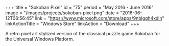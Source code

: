 +++
title = "Sokoban Pixel"
id = "75"
period = "May 2016 - June 2016"
image = "/images/projects/sokoban-pixel.png"
date = "2016-06-12T06:56:45"
link = "https://www.microsoft.com/store/apps/9nblggh4xdln"
linkActionTitle = "Windows Store"
linkAction = "Download"
+++

A retro pixel art stylized version of the classical puzzle game Sokoban for the Universal Windows Platform.
